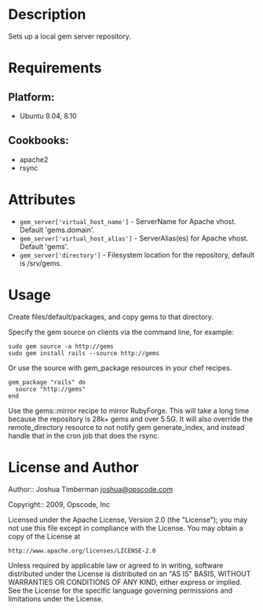 Description
===========

Sets up a local gem server repository.

Requirements
============

## Platform:

* Ubuntu 9.04, 8.10

## Cookbooks:

* apache2
* rsync

Attributes
==========

* `gem_server['virtual_host_name']` - ServerName for Apache vhost.
  Default 'gems.domain'.
* `gem_server['virtual_host_alias']` - ServerAlias(es) for Apache vhost.
  Default 'gems'.
* `gem_server['directory']` - Filesystem location for the repository,
  default is /srv/gems.

Usage
=====

Create files/default/packages, and copy gems to that directory.

Specify the gem source on clients via the command line, for example:

    sudo gem source -a http://gems
    sudo gem install rails --source http://gems

Or use the source with gem_package resources in your chef recipes.

    gem_package "rails" do
      source "http://gems"
    end

Use the gems::mirror recipe to mirror RubyForge. This will take a long time because the repository is 28k+ gems and over 5.5G. It will also override the remote_directory resource to not notify gem generate_index, and instead handle that in the cron job that does the rsync.

License and Author
==================

Author:: Joshua Timberman <joshua@opscode.com>

Copyright:: 2009, Opscode, Inc

Licensed under the Apache License, Version 2.0 (the "License");
you may not use this file except in compliance with the License.
You may obtain a copy of the License at

    http://www.apache.org/licenses/LICENSE-2.0

Unless required by applicable law or agreed to in writing, software
distributed under the License is distributed on an "AS IS" BASIS,
WITHOUT WARRANTIES OR CONDITIONS OF ANY KIND, either express or implied.
See the License for the specific language governing permissions and
limitations under the License.
